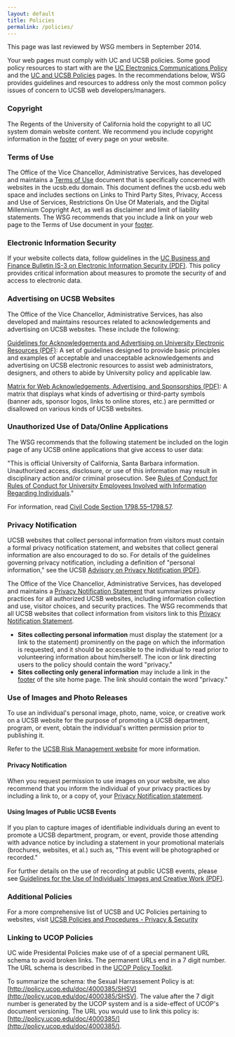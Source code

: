 ```yaml
---
layout: default
title: Policies
permalink: /policies/
---
```


This page was last reviewed by WSG members in September 2014.

Your web pages must comply with UC and UCSB policies. Some good policy
resources to start with are the
[UC Electronics Communications Policy](http://www.ucop.edu/information-technology-services/policies/electronic-communications.html)
and the [UC and UCSB Policies](http://www.policy.ucsb.edu/) pages. In the
recommendations below, WSG provides guidelines and resources to address only
the most common policy issues of concern to UCSB web developers/managers.

### Copyright

The Regents of the University of California hold the copyright to all UC
system domain website content. We recommend you include copyright information
in the [footer](/footer/) of every page on your website.

### Terms of Use

The Office of the Vice Chancellor, Administrative Services, has developed and
maintains a [Terms of Use](http://www.policy.ucsb.edu/terms-of-use/)
document that is specifically concerned with websites in the ucsb.edu domain.
This document defines the ucsb.edu web space and includes sections on Links to
Third Party Sites, Privacy, Access and Use of Services, Restrictions On Use Of
Materials, and the Digital Millennium Copyright Act, as well as disclaimer and
limit of liability statements. The WSG recommends that you include a link on
your web page to the Terms of Use document in your [footer](/footer/).

### Electronic Information Security

If your website collects data, follow guidelines in the
[UC Business and Finance Bulletin IS-3 on Electronic Information Security (PDF)](http://policy.ucop.edu/doc/7000543/).
This policy provides critical information about measures to promote the
security of and access to electronic data.

### Advertising on UCSB Websites

The Office of the Vice Chancellor, Administrative Services, has also developed
and maintains resources related to acknowledgements and advertising on UCSB
websites. These include the following:

[Guidelines for Acknowledgements and Advertising on University Electronic Resources (PDF)](http://www.policy.ucsb.edu/policies/policy-docs/advertising-guide.pdf):
A set of guidelines designed to provide basic principles and examples of
acceptable and unacceptable acknowledgements and advertising on UCSB electronic
resources to assist web administrators, designers, and others to abide by
University policy and applicable law.

[Matrix for Web Acknowledgements, Advertising, and Sponsorships (PDF)](http://www.policy.ucsb.edu/policies/advisory-docs/WebAdMatrix.pdf):
A matrix that displays what kinds of advertising or third-party symbols
(banner ads, sponsor logos, links to online stores, etc.) are permitted or
disallowed on various kinds of UCSB websites.

### Unauthorized Use of Data/Online Applications

The WSG recommends that the following statement be included on the login page
of any UCSB online applications that give access to user data:

"This is official University of California, Santa Barbara information.
Unauthorized access, disclosure, or use of this information may result in
disciplinary action and/or criminal prosecution. See
[Rules of Conduct for Rules of Conduct for University Employees Involved with Information Regarding Individuals](http://www.ucop.edu/ethics-compliance-audit-services/_files/compliance/privacy/rules-of-conduct.pdf)."

For information, read [Civil Code Section 1798.55–1798.57](http://www.leginfo.ca.gov/cgi-bin/displaycode?section=civ&group=01001-02000&file=1798.55-1798.57).

### Privacy Notification

UCSB websites that collect personal information from visitors must contain a
formal privacy notification statement, and websites that collect general
information are also encouraged to do so. For details of the guidelines
governing privacy notification, including a definition of "personal
information," see the UCSB
[Advisory on Privacy Notification (PDF)](http://www.policy.ucsb.edu/policies/advisory-docs/privacy-statement-advisory.pdf).

The Office of the Vice Chancellor, Administrative Services, has developed and
maintains a [Privacy Notification Statement](http://www.policy.ucsb.edu/privacy-notification/)
that summarizes privacy practices for all authorized UCSB websites, including
information collection and use, visitor choices, and security practices. The
WSG recommends that all UCSB websites that collect information from visitors
link to this [Privacy Notification Statement](http://www.policy.ucsb.edu/privacy-notification/).

* **Sites collecting personal information** must display the statement (or a link to the statement) prominently on the page on which the information is requested, and it should be accessible to the individual to read prior to volunteering information about him/herself. The icon or link directing users to the policy should contain the word "privacy."
* **Sites collecting only general information** may include a link in the [footer](/footer/) of the site home page. The link should contain the word "privacy."

### Use of Images and Photo Releases

To use an individual's personal image, photo, name, voice, or creative work on
a UCSB website for the purpose of promoting a UCSB department, program, or
event, obtain the individual's written permission prior to publishing it.

Refer to the [UCSB Risk Management website](http://www.ehs.ucsb.edu/riskmanagement/releases)
for more information.

#### Privacy Notification

When you request permission to use images on your website, we also recommend
that you inform the individual of your privacy practices by including a link
to, or a copy of, your
[Privacy Notification statement](#privacy-notification).

#### Using Images of Public UCSB Events

If you plan to capture images of identifiable individuals during an event to
promote a UCSB department, program, or event, provide those attending with
advance notice by including a statement in your promotional materials
(brochures, websites, et al.) such as, "This event will be photographed or
recorded."

For further details on the use of recording at public UCSB events, please see
[Guidelines for the Use of Individuals' Images and Creative Work (PDF)](http://policy.ucsb.edu/policies/advisory-docs/use-of-images.pdf).

### Additional Policies

For a more comprehensive list of UCSB and UC Policies pertaining to websites,
visit
[UCSB Policies and Procedures - Privacy & Security](http://www.policy.ucsb.edu/information/info-pract/security/index.php)

### Linking to UCOP Policies

UC wide Presidental Policies make use of of a special permanent URL schema to
avoid broken links. The permanent URLs end in a 7 digit number. The URL schema
is described in the
[UCOP Policy Toolkit](http://www.ucop.edu/ethics-compliance-audit-services/policy/policy-toolkit.html).

To summarize the schema: the Sexual Harrassement Policy is at:
[http://policy.ucop.edu/doc/4000385/SHSV](http://policy.ucop.edu/doc/4000385/SHSV).
The value after the 7 digit number is generated by the UCOP system and is a
side-effect of UCOP's document versioning. The URL you would use to link this
policy is: [http://policy.ucop.edu/doc/4000385/](http://policy.ucop.edu/doc/4000385/).
